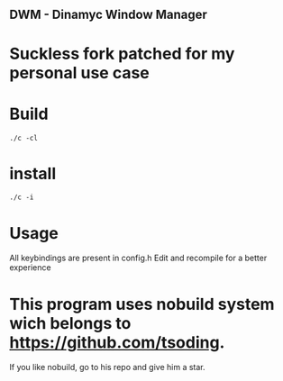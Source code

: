 ## DWM - Dinamyc Window Manager
# Suckless fork patched for my personal use case

# Build
```
./c -cl
```
# install
```
./c -i
```
# Usage
All keybindings are present in config.h
Edit and  recompile for a better experience

# This program uses nobuild system wich belongs to https://github.com/tsoding.
If you like nobuild, go to his repo and give him a star.
